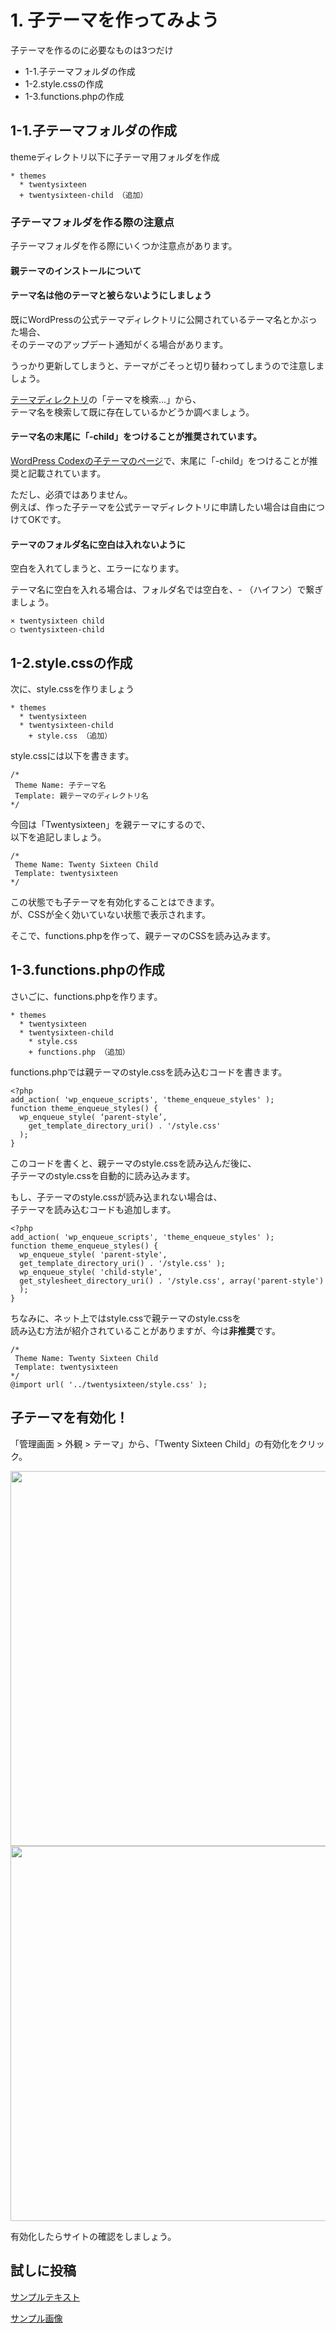 # 1. 子テーマを作ってみよう

子テーマを作るのに必要なものは3つだけ

* 1-1.子テーマフォルダの作成
* 1-2.style.cssの作成
* 1-3.functions.phpの作成

## 1-1.子テーマフォルダの作成

themeディレクトリ以下に子テーマ用フォルダを作成

```
* themes
  * twentysixteen
  + twentysixteen-child （追加）
```

### 子テーマフォルダを作る際の注意点

子テーマフォルダを作る際にいくつか注意点があります。

#### 親テーマのインストールについて



#### テーマ名は他のテーマと被らないようにしましょう

既にWordPressの公式テーマディレクトリに公開されているテーマ名とかぶった場合、  
そのテーマのアップデート通知がくる場合があります。

うっかり更新してしまうと、テーマがごそっと切り替わってしまうので注意しましょう。

[テーマディレクトリ](https://ja.wordpress.org/themes/)の「テーマを検索...」から、  
テーマ名を検索して既に存在しているかどうか調べましょう。

#### テーマ名の末尾に「-child」をつけることが推奨されています。

[WordPress Codexの子テーマのページ](https://wpdocs.osdn.jp/%E5%AD%90%E3%83%86%E3%83%BC%E3%83%9E#.E5.AD.90.E3.83.86.E3.83.BC.E3.83.9E.E3.81.AE.E4.BD.9C.E3.82.8A.E6.96.B9)で、末尾に「-child」をつけることが推奨と記載されています。

ただし、必須ではありません。  
例えば、作った子テーマを公式テーマディレクトリに申請したい場合は自由につけてOKです。

#### テーマのフォルダ名に空白は入れないように

空白を入れてしまうと、エラーになります。

テーマ名に空白を入れる場合は、フォルダ名では空白を、- （ハイフン）で繋ぎましょう。

```
× twentysixteen child
◯ twentysixteen-child
```
## 1-2.style.cssの作成

次に、style.cssを作りましょう

```
* themes
  * twentysixteen
  * twentysixteen-child
    + style.css （追加）
```

style.cssには以下を書きます。

```
/*
 Theme Name: 子テーマ名
 Template: 親テーマのディレクトリ名
*/
```

今回は「Twentysixteen」を親テーマにするので、  
以下を追記しましょう。

```
/*
 Theme Name: Twenty Sixteen Child
 Template: twentysixteen
*/
```

この状態でも子テーマを有効化することはできます。  
が、CSSが全く効いていない状態で表示されます。

そこで、functions.phpを作って、親テーマのCSSを読み込みます。

## 1-3.functions.phpの作成

さいごに、functions.phpを作ります。

```
* themes
  * twentysixteen
  * twentysixteen-child
    * style.css
    + functions.php （追加）
```

functions.phpでは親テーマのstyle.cssを読み込むコードを書きます。

```
<?php
add_action( 'wp_enqueue_scripts', 'theme_enqueue_styles' );
function theme_enqueue_styles() {
  wp_enqueue_style( ‘parent-style’,
    get_template_directory_uri() . '/style.css'
  );
}
```

このコードを書くと、親テーマのstyle.cssを読み込んだ後に、  
子テーマのstyle.cssを自動的に読み込みます。

もし、子テーマのstyle.cssが読み込まれない場合は、  
子テーマを読み込むコードも追加します。

```
<?php
add_action( 'wp_enqueue_scripts', 'theme_enqueue_styles' );
function theme_enqueue_styles() {
  wp_enqueue_style( 'parent-style',
  get_template_directory_uri() . '/style.css' );
  wp_enqueue_style( 'child-style',
  get_stylesheet_directory_uri() . '/style.css', array('parent-style')
  );
}
```

ちなみに、ネット上ではstyle.cssで親テーマのstyle.cssを  
読み込む方法が紹介されていることがありますが、今は**非推奨**です。


```
/*
 Theme Name: Twenty Sixteen Child
 Template: twentysixteen
*/
@import url( '../twentysixteen/style.css' );
```

## 子テーマを有効化！

「管理画面 > 外観 > テーマ」から、「Twenty Sixteen Child」の有効化をクリック。  

<img src="https://github.com/wckansai2016/child-theme-hands-on/blob/doc/data/images/child-theme-handson-img1" width="600px">

<img src="data/images/child-theme-handson-img1" width="600px">

有効化したらサイトの確認をしましょう。

## 試しに投稿

[サンプルテキスト](https://github.com/wckansai2016/child-theme-hands-on/blob/doc/data/text/dummytext.md)

[サンプル画像](https://github.com/wckansai2016/child-theme-hands-on/blob/doc/data/images/wc-thumbnail.png)

